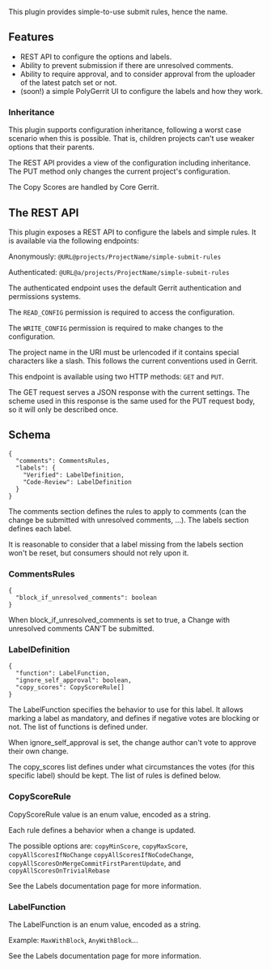 This plugin provides simple-to-use submit rules, hence the name.

## Features
- REST API to configure the options and labels.
- Ability to prevent submission if there are unresolved comments.
- Ability to require approval, and to consider approval from the uploader of the
  latest patch set or not.
- (soon!) a simple PolyGerrit UI to configure the labels and how they work.

### Inheritance
This plugin supports configuration inheritance, following a worst case scenario when this is
possible. That is, children projects can't use weaker options that their parents.

The REST API provides a view of the configuration including inheritance.
The PUT method only changes the current project's configuration.

The Copy Scores are handled by Core Gerrit.

## The REST API
This plugin exposes a REST API to configure the labels and simple rules. It is available via the
following endpoints:

Anonymously: `@URL@projects/ProjectName/simple-submit-rules`

Authenticated: `@URL@a/projects/ProjectName/simple-submit-rules`

The authenticated endpoint uses the default Gerrit authentication and permissions systems.

The `READ_CONFIG` permission is required to access the configuration.

The `WRITE_CONFIG` permission is required to make changes to the configuration.

The project name in the URI must be urlencoded if it contains special characters like a slash.
This follows the current conventions used in Gerrit.

This endpoint is available using two HTTP methods: `GET` and `PUT`.

The GET request serves a JSON response with the current settings. The scheme used in this response
is the same used for the PUT request body, so it will only be described once.

## Schema

```
{
  "comments": CommentsRules,
  "labels": {
    "Verified": LabelDefinition,
    "Code-Review": LabelDefinition
  }
}
```

The comments section defines the rules to apply to comments (can the change be submitted with
unresolved comments, …). The labels section defines each label.

It is reasonable to consider that a label missing from the labels section won't be reset, but
consumers should not rely upon it.

### CommentsRules

```
{
  "block_if_unresolved_comments": boolean
}
```

When block_if_unresolved_comments is set to true, a Change with unresolved comments CAN'T be
submitted.

### LabelDefinition

```
{
  "function": LabelFunction,
  "ignore_self_approval": boolean,
  "copy_scores": CopyScoreRule[]
}
```

The LabelFunction specifies the behavior to use for this label.
It allows marking a label as mandatory, and defines if negative votes are blocking or not.
The list of functions is defined under.

When ignore_self_approval is set, the change author can't vote to approve their own change.

The copy_scores list defines under what circumstances the votes (for this specific label) should be
kept. The list of rules is defined below.


### CopyScoreRule
CopyScoreRule value is an enum value, encoded as a string.

Each rule defines a behavior when a change is updated.

The possible options are: `copyMinScore`, `copyMaxScore`, `copyAllScoresIfNoChange`
`copyAllScoresIfNoCodeChange`, `copyAllScoresOnMergeCommitFirstParentUpdate`, and
`copyAllScoresOnTrivialRebase`

See the Labels documentation page for more information.

### LabelFunction
The LabelFunction is an enum value, encoded as a string.

Example: `MaxWithBlock`, `AnyWithBlock`...

See the Labels documentation page for more information.
